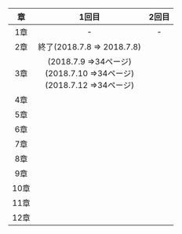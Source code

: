 |章|1回目|2回目|
|:----:|:----:|:----:|
|1章|-|-|
|2章|終了(2018.7.8 => 2018.7.8)||
|3章|(2018.7.9 =>34ページ)<br>(2018.7.10 =>34ページ)<br>(2018.7.12 =>34ページ)||
|4章||
|5章||
|6章|||
|7章||
|8章||
|9章||
|10章||
|11章||
|12章||
